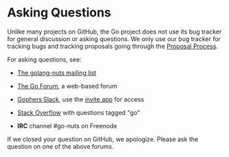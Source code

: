 # Asking Questions

Unlike many projects on GitHub, the Go project does not use its bug tracker for general discussion or asking questions. We only use our bug tracker for tracking bugs and tracking proposals going through the [Proposal Process](https://golang.org/s/proposal-process).

For asking questions, see:

* [The golang-nuts mailing list](https://groups.google.com/d/forum/golang-nuts)

* [The Go Forum](https://forum.golangbridge.org/), a web-based forum

* [Gophers Slack](https://gophers.slack.com), use the [invite app](https://invite.slack.golangbridge.org/) for access

* [Stack Overflow](http://stackoverflow.com/questions/tagged/go) with questions tagged "go"

* **IRC** channel #go-nuts on Freenode

If we closed your question on GitHub, we apologize. Please ask the question on one of the above forums.